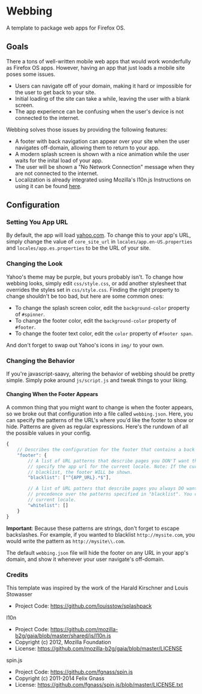 # Webbing
A template to package web apps for Firefox OS.

## Goals
There a tons of well-written mobile web apps that would work wonderfully as Firefox OS apps. However, having an app that just loads a mobile site poses some issues. 

* Users can navigate off of your domain, making it hard or impossible for the user to get back to your site.
* Initial loading of the site can take a while, leaving the user with a blank screen.
* The app experience can be confusing when the user's device is not connected to the internet.

Webbing solves those issues by providing the following features:

* A footer with back navigation can appear over your site when the user navigates off-domain, allowing them to return to your app.
* A modern splash screen is shown with a nice animation while the user waits for the inital load of your app.
* The user will be shown a "No Network Connection" message when they are not connected to the internet.
* Localization is already integrated using Mozilla's l10n.js Instructions on using it can be found [here](https://developer.mozilla.org/en-US/Apps/Build/Localization/Localizing_Firefox_OS_Apps).

## Configuration

### Setting You App URL
By default, the app will load [yahoo.com](https://www.yahoo.com). To change this to your app's URL, simply change the value of ```core_site_url``` in ```locales/app.en-US.properties``` and ```locales/app.es.properties``` to be the URL of your site.

### Changing the Look
Yahoo's theme may be purple, but yours probably isn't. To change how webbing looks, simply edit ```css/style.css```, or add another stylesheet that overrides the styles set in ```css/style.css```. Finding the right property to change shouldn't be too bad, but here are some common ones:

* To change the splash screen color, edit the ```background-color``` property of ```#spinner```.
* To change the footer color, edit the ```background-color``` property of ```#footer```.
* To change the footer text color, edit the ```color``` property of ```#footer span```.

And don't forget to swap out Yahoo's icons in ```img/``` to your own.

### Changing the Behavior
If you're javascript-saavy, altering the behavior of webbing should be pretty simple. Simply poke around ```js/script.js``` and tweak things to your liking.

#### Changing When the Footer Appears
A common thing that you might want to change is when the footer appears, so we broke out that configuration into a file called ```webbing.json```. Here, you can specify the patterns of the URL's where you'd like the footer to show or hide. Patterns are given as regular expressions. Here's the rundown of all the possible values in your config.

```javascript
{
    // Describes the configuration for the footer that contains a back button.
    "footer": {
        // A list of URL patterns that describe pages you DON'T want the footer to appear on. You can use {APP_URL} to
        // specify the app url for the current locale. Note: If the current url does not match a pattern listed in this 
        // blacklist, the footer WILL be shown.
        "blacklist": ["^{APP_URL}.*$"],

        // A list of URL patters that describe pages you always DO want the footer to appear on. These will take
        // precedence over the patterns specified in "blacklist". You can use {APP_URL} to specify the app url for the 
        // current locale.
        "whitelist": []
    }
}
```
**Important**: Because these patterns are strings, don't forget to escape backslashes. For example, if you wanted to blacklist ```http://mysite.com```, you would write the pattern as ```http://mysite\\.com```.

The default ```webbing.json``` file will hide the footer on any URL in your app's domain, and show it whenever your user navigate's off-domain.


### Credits
This template was inspired by the work of the Harald Kirschner and Louis Stowasser
* Project Code: https://github.com/louisstow/splashpack

l10n
* Project Code: https://github.com/mozilla-b2g/gaia/blob/master/shared/js/l10n.js
* Copyright (c) 2012, Mozilla Foundation
* License: https://github.com/mozilla-b2g/gaia/blob/master/LICENSE

spin.js
* Project Code: https://github.com/fgnass/spin.js
* Copyright (c) 2011-2014 Felix Gnass
* License: https://github.com/fgnass/spin.js/blob/master/LICENSE.txt

